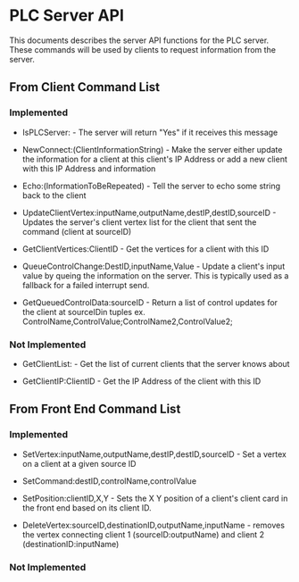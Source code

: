 # PLC Server API

This documents describes the server API functions for the PLC server. These commands will be used by clients to request information from the server.

## From Client Command List

### Implemented

* IsPLCServer: - The server will return "Yes" if it receives this message

* NewConnect:(ClientInformationString) - Make the server either update the information for a client at this client's IP Address or add a new client with this IP Address and information

* Echo:(InformationToBeRepeated) - Tell the server to echo some string back to the client

* UpdateClientVertex:inputName,outputName,destIP,destID,sourceID - Updates the server's client vertex list for the client that sent the command (client at sourceID)

* GetClientVertices:ClientID - Get the vertices for a client with this ID

* QueueControlChange:DestID,inputName,Value - Update a client's input value by queing the information on the server. This is typically used as a fallback for a failed interrupt send.

* GetQueuedControlData:sourceID - Return a list of control updates for the client at sourceIDin tuples ex. ControlName,ControlValue;ControlName2,ControlValue2;

### Not Implemented

* GetClientList: - Get the list of current clients that the server knows about

* GetClientIP:ClientID - Get the IP Address of the client with this ID

## From Front End Command List

### Implemented

* SetVertex:inputName,outputName,destIP,destID,sourceID - Set a vertex on a client at a given source ID

* SetCommand:destID,controlName,controlValue

* SetPosition:clientID,X,Y - Sets the X Y position of a client's client card in the front end based on its client ID.

* DeleteVertex:sourceID,destinationID,outputName,inputName - removes the vertex connecting client 1 (sourceID:outputName) and client 2 (destinationID:inputName) 

### Not Implemented

